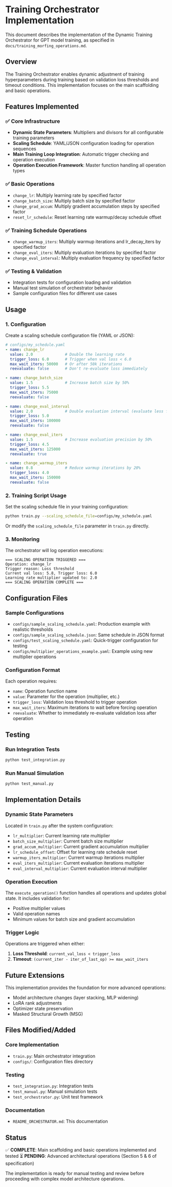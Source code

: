 # Training Orchestrator Implementation

This document describes the implementation of the Dynamic Training Orchestrator for GPT model training, as specified in `docs/training_morfing_operations.md`.

## Overview

The Training Orchestrator enables dynamic adjustment of training hyperparameters during training based on validation loss thresholds and timeout conditions. This implementation focuses on the main scaffolding and basic operations.

## Features Implemented

### ✅ Core Infrastructure
- **Dynamic State Parameters**: Multipliers and divisors for all configurable training parameters
- **Scaling Schedule**: YAML/JSON configuration loading for operation sequences
- **Main Training Loop Integration**: Automatic trigger checking and operation execution
- **Operation Execution Framework**: Master function handling all operation types

### ✅ Basic Operations
- `change_lr`: Multiply learning rate by specified factor
- `change_batch_size`: Multiply batch size by specified factor
- `change_grad_accum`: Multiply gradient accumulation steps by specified factor
- `reset_lr_schedule`: Reset learning rate warmup/decay schedule offset

### ✅ Training Schedule Operations
- `change_warmup_iters`: Multiply warmup iterations and lr_decay_iters by specified factor
- `change_eval_iters`: Multiply evaluation iterations by specified factor
- `change_eval_interval`: Multiply evaluation frequency by specified factor

### ✅ Testing & Validation
- Integration tests for configuration loading and validation
- Manual test simulation of orchestrator behavior
- Sample configuration files for different use cases

## Usage

### 1. Configuration

Create a scaling schedule configuration file (YAML or JSON):

```yaml
# configs/my_schedule.yaml
- name: change_lr
  value: 2.0              # Double the learning rate
  trigger_loss: 6.0       # Trigger when val loss < 6.0
  max_wait_iters: 50000   # Or after 50k iterations
  reevaluate: false       # Don't re-evaluate loss immediately

- name: change_batch_size
  value: 1.5              # Increase batch size by 50%
  trigger_loss: 5.5
  max_wait_iters: 75000
  reevaluate: false

- name: change_eval_interval
  value: 2.0              # Double evaluation interval (evaluate less frequently)
  trigger_loss: 5.0
  max_wait_iters: 100000
  reevaluate: false

- name: change_eval_iters
  value: 1.5              # Increase evaluation precision by 50%
  trigger_loss: 4.5
  max_wait_iters: 125000
  reevaluate: true

- name: change_warmup_iters
  value: 0.8              # Reduce warmup iterations by 20%
  trigger_loss: 4.0
  max_wait_iters: 150000
  reevaluate: false
```

### 2. Training Script Usage

Set the scaling schedule file in your training configuration:

```bash
python train.py --scaling_schedule_file=configs/my_schedule.yaml
```

Or modify the `scaling_schedule_file` parameter in `train.py` directly.

### 3. Monitoring

The orchestrator will log operation executions:

```
=== SCALING OPERATION TRIGGERED ===
Operation: change_lr
Trigger reason: Loss threshold
Current val loss: 5.8, Trigger loss: 6.0
Learning rate multiplier updated to: 2.0
=== SCALING OPERATION COMPLETE ===
```

## Configuration Files

### Sample Configurations
- `configs/sample_scaling_schedule.yaml`: Production example with realistic thresholds
- `configs/sample_scaling_schedule.json`: Same schedule in JSON format
- `configs/test_scaling_schedule.yaml`: Quick-trigger configuration for testing
- `configs/multiplier_operations_example.yaml`: Example using new multiplier operations

### Configuration Format

Each operation requires:
- `name`: Operation function name
- `value`: Parameter for the operation (multiplier, etc.)
- `trigger_loss`: Validation loss threshold to trigger operation
- `max_wait_iters`: Maximum iterations to wait before forcing operation
- `reevaluate`: Whether to immediately re-evaluate validation loss after operation

## Testing

### Run Integration Tests
```bash
python test_integration.py
```

### Run Manual Simulation
```bash
python test_manual.py
```

## Implementation Details

### Dynamic State Parameters
Located in `train.py` after the system configuration:
- `lr_multiplier`: Current learning rate multiplier
- `batch_size_multiplier`: Current batch size multiplier
- `grad_accum_multiplier`: Current gradient accumulation multiplier
- `lr_schedule_offset`: Offset for learning rate schedule reset
- `warmup_iters_multiplier`: Current warmup iterations multiplier
- `eval_iters_multiplier`: Current evaluation iterations multiplier
- `eval_interval_multiplier`: Current evaluation interval multiplier

### Operation Execution
The `execute_operation()` function handles all operations and updates global state. It includes validation for:
- Positive multiplier values
- Valid operation names
- Minimum values for batch size and gradient accumulation

### Trigger Logic
Operations are triggered when either:
1. **Loss Threshold**: `current_val_loss < trigger_loss`
2. **Timeout**: `(current_iter - iter_of_last_op) >= max_wait_iters`

## Future Extensions

This implementation provides the foundation for more advanced operations:
- Model architecture changes (layer stacking, MLP widening)
- LoRA rank adjustments
- Optimizer state preservation
- Masked Structural Growth (MSG)

## Files Modified/Added

### Core Implementation
- `train.py`: Main orchestrator integration
- `configs/`: Configuration files directory

### Testing
- `test_integration.py`: Integration tests
- `test_manual.py`: Manual simulation tests
- `test_orchestrator.py`: Unit test framework

### Documentation
- `README_ORCHESTRATOR.md`: This documentation

## Status

✅ **COMPLETE**: Main scaffolding and basic operations implemented and tested
⏳ **PENDING**: Advanced architectural operations (Section 5 & 6 of specification)

The implementation is ready for manual testing and review before proceeding with complex model architecture operations.
